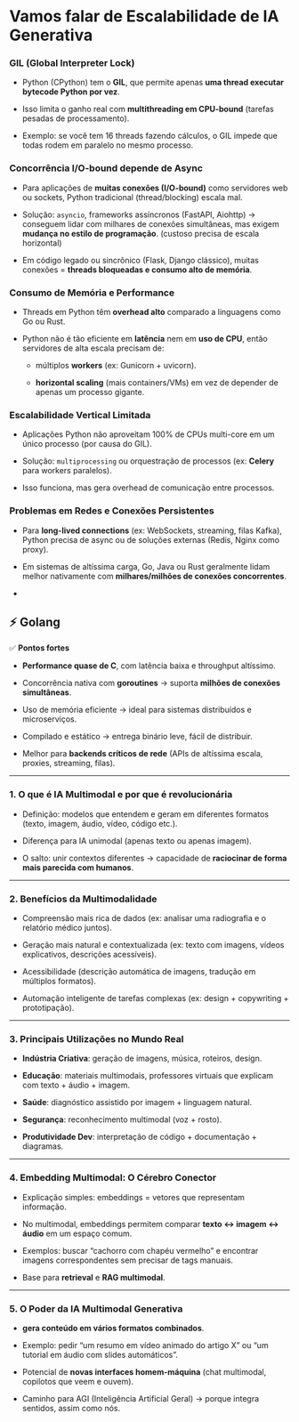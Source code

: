 
# Vamos falar de Escalabilidade de IA Generativa

### **GIL (Global Interpreter Lock)**

- Python (CPython) tem o **GIL**, que permite apenas **uma thread executar bytecode Python por vez**.
    
- Isso limita o ganho real com **multithreading em CPU-bound** (tarefas pesadas de processamento).
    
- Exemplo: se você tem 16 threads fazendo cálculos, o GIL impede que todas rodem em paralelo no mesmo processo.


### **Concorrência I/O-bound depende de Async**

- Para aplicações de **muitas conexões (I/O-bound)** como servidores web ou sockets, Python tradicional (thread/blocking) escala mal.
    
- Solução: `asyncio`, frameworks assíncronos (FastAPI, Aiohttp) → conseguem lidar com milhares de conexões simultâneas, mas exigem **mudança no estilo de programação**. (custoso precisa de escala horizontal)
    
- Em código legado ou sincrônico (Flask, Django clássico), muitas conexões = **threads bloqueadas e consumo alto de memória**.
### **Consumo de Memória e Performance**

- Threads em Python têm **overhead alto** comparado a linguagens como Go ou Rust.
    
- Python não é tão eficiente em **latência** nem em **uso de CPU**, então servidores de alta escala precisam de:
    
    - múltiplos **workers** (ex: Gunicorn + uvicorn).
        
    - **horizontal scaling** (mais containers/VMs) em vez de depender de apenas um processo gigante.
### **Escalabilidade Vertical Limitada**

- Aplicações Python não aproveitam 100% de CPUs multi-core em um único processo (por causa do GIL).
    
- Solução: `multiprocessing` ou orquestração de processos (ex: **Celery** para workers paralelos).
    
- Isso funciona, mas gera overhead de comunicação entre processos.
### **Problemas em Redes e Conexões Persistentes**

- Para **long-lived connections** (ex: WebSockets, streaming, filas Kafka), Python precisa de async ou de soluções externas (Redis, Nginx como proxy).
    
- Em sistemas de altíssima carga, Go, Java ou Rust geralmente lidam melhor nativamente com **milhares/milhões de conexões concorrentes**.
- 
## ⚡ **Golang**

✅ **Pontos fortes**

- **Performance quase de C**, com latência baixa e throughput altíssimo.
    
- Concorrência nativa com **goroutines** → suporta **milhões de conexões simultâneas**.
    
- Uso de memória eficiente → ideal para sistemas distribuídos e microserviços.
    
- Compilado e estático → entrega binário leve, fácil de distribuir.
    
- Melhor para **backends críticos de rede** (APIs de altíssima escala, proxies, streaming, filas).

--- 

### 1. **O que é IA Multimodal e por que é revolucionária**

- Definição: modelos que entendem e geram em diferentes formatos (texto, imagem, áudio, vídeo, código etc.).
    
- Diferença para IA unimodal (apenas texto ou apenas imagem).
    
- O salto: unir contextos diferentes → capacidade de **raciocinar de forma mais parecida com humanos**.
    

---

### 2. **Benefícios da Multimodalidade**

- Compreensão mais rica de dados (ex: analisar uma radiografia e o relatório médico juntos).
    
- Geração mais natural e contextualizada (ex: texto com imagens, vídeos explicativos, descrições acessíveis).
    
- Acessibilidade (descrição automática de imagens, tradução em múltiplos formatos).
    
- Automação inteligente de tarefas complexas (ex: design + copywriting + prototipação).
    

---

### 3. **Principais Utilizações no Mundo Real**

- **Indústria Criativa**: geração de imagens, música, roteiros, design.
    
- **Educação**: materiais multimodais, professores virtuais que explicam com texto + áudio + imagem.
    
- **Saúde**: diagnóstico assistido por imagem + linguagem natural.
    
- **Segurança**: reconhecimento multimodal (voz + rosto).
    
- **Produtividade Dev**: interpretação de código + documentação + diagramas.
    

---

### 4. **Embedding Multimodal: O Cérebro Conector**

- Explicação simples: embeddings = vetores que representam informação.
    
- No multimodal, embeddings permitem comparar **texto ↔ imagem ↔ áudio** em um espaço comum.
    
- Exemplos: buscar “cachorro com chapéu vermelho” e encontrar imagens correspondentes sem precisar de tags manuais.
    
- Base para **retrieval** e **RAG multimodal**.
    

---

### 5. **O Poder da IA Multimodal Generativa**

-  **gera conteúdo em vários formatos combinados**.
    
- Exemplo: pedir “um resumo em vídeo animado do artigo X” ou “um tutorial em áudio com slides automáticos”.
    
- Potencial de **novas interfaces homem-máquina** (chat multimodal, copilotos que veem e ouvem).
    
- Caminho para AGI (Inteligência Artificial Geral) → porque integra sentidos, assim como nós.